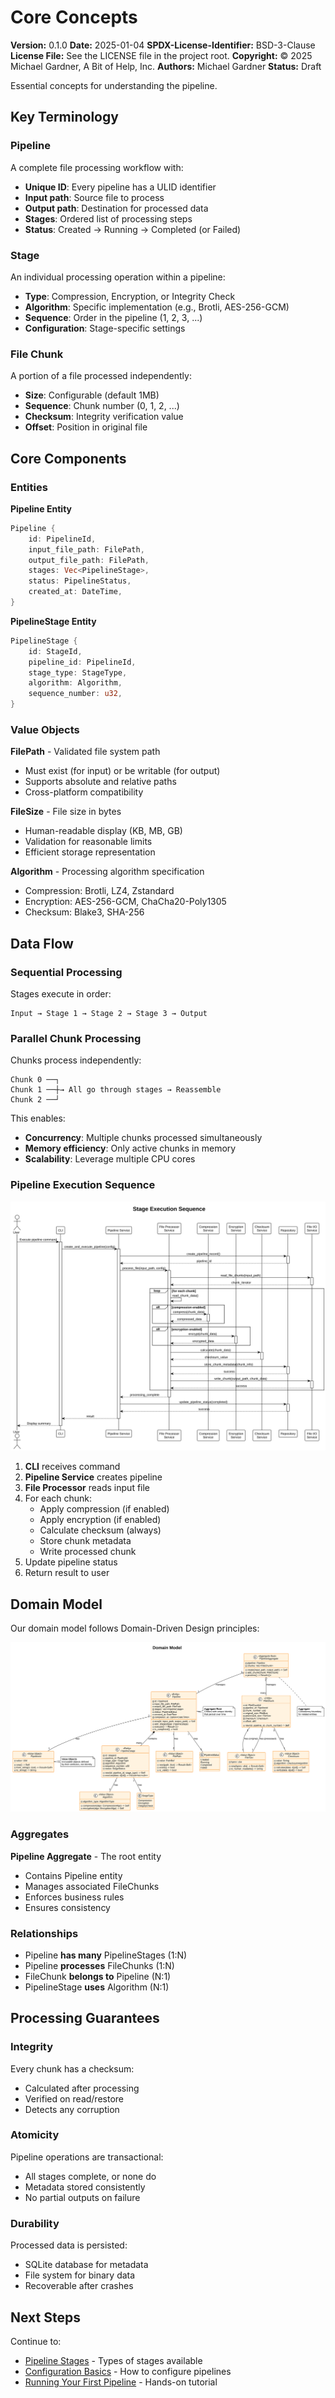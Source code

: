 # Core Concepts

**Version:** 0.1.0
**Date:** 2025-01-04
**SPDX-License-Identifier:** BSD-3-Clause
**License File:** See the LICENSE file in the project root.
**Copyright:** © 2025 Michael Gardner, A Bit of Help, Inc.
**Authors:** Michael Gardner
**Status:** Draft

Essential concepts for understanding the pipeline.

## Key Terminology

### Pipeline
A complete file processing workflow with:
- **Unique ID**: Every pipeline has a ULID identifier
- **Input path**: Source file to process
- **Output path**: Destination for processed data
- **Stages**: Ordered list of processing steps
- **Status**: Created → Running → Completed (or Failed)

### Stage
An individual processing operation within a pipeline:
- **Type**: Compression, Encryption, or Integrity Check
- **Algorithm**: Specific implementation (e.g., Brotli, AES-256-GCM)
- **Sequence**: Order in the pipeline (1, 2, 3, ...)
- **Configuration**: Stage-specific settings

### File Chunk
A portion of a file processed independently:
- **Size**: Configurable (default 1MB)
- **Sequence**: Chunk number (0, 1, 2, ...)
- **Checksum**: Integrity verification value
- **Offset**: Position in original file

## Core Components

### Entities

**Pipeline Entity**
```rust
Pipeline {
    id: PipelineId,
    input_file_path: FilePath,
    output_file_path: FilePath,
    stages: Vec<PipelineStage>,
    status: PipelineStatus,
    created_at: DateTime,
}
```

**PipelineStage Entity**
```rust
PipelineStage {
    id: StageId,
    pipeline_id: PipelineId,
    stage_type: StageType,
    algorithm: Algorithm,
    sequence_number: u32,
}
```

### Value Objects

**FilePath** - Validated file system path
- Must exist (for input) or be writable (for output)
- Supports absolute and relative paths
- Cross-platform compatibility

**FileSize** - File size in bytes
- Human-readable display (KB, MB, GB)
- Validation for reasonable limits
- Efficient storage representation

**Algorithm** - Processing algorithm specification
- Compression: Brotli, LZ4, Zstandard
- Encryption: AES-256-GCM, ChaCha20-Poly1305
- Checksum: Blake3, SHA-256

## Data Flow

### Sequential Processing
Stages execute in order:

```
Input → Stage 1 → Stage 2 → Stage 3 → Output
```

### Parallel Chunk Processing
Chunks process independently:

```
Chunk 0 ──┐
Chunk 1 ──┼→ All go through stages → Reassemble
Chunk 2 ──┘
```

This enables:
- **Concurrency**: Multiple chunks processed simultaneously
- **Memory efficiency**: Only active chunks in memory
- **Scalability**: Leverage multiple CPU cores

### Pipeline Execution Sequence

![Stage Execution](../diagrams/stage-execution.svg)

1. **CLI** receives command
2. **Pipeline Service** creates pipeline
3. **File Processor** reads input file
4. For each chunk:
   - Apply compression (if enabled)
   - Apply encryption (if enabled)
   - Calculate checksum (always)
   - Store chunk metadata
   - Write processed chunk
5. Update pipeline status
6. Return result to user

## Domain Model

Our domain model follows Domain-Driven Design principles:

![Domain Model](../diagrams/domain-model.svg)

### Aggregates
**Pipeline Aggregate** - The root entity
- Contains Pipeline entity
- Manages associated FileChunks
- Enforces business rules
- Ensures consistency

### Relationships
- Pipeline **has many** PipelineStages (1:N)
- Pipeline **processes** FileChunks (1:N)
- FileChunk **belongs to** Pipeline (N:1)
- PipelineStage **uses** Algorithm (N:1)

## Processing Guarantees

### Integrity
Every chunk has a checksum:
- Calculated after processing
- Verified on read/restore
- Detects any corruption

### Atomicity
Pipeline operations are transactional:
- All stages complete, or none do
- Metadata stored consistently
- No partial outputs on failure

### Durability
Processed data is persisted:
- SQLite database for metadata
- File system for binary data
- Recoverable after crashes

## Next Steps

Continue to:
- [Pipeline Stages](stages.md) - Types of stages available
- [Configuration Basics](configuration.md) - How to configure pipelines
- [Running Your First Pipeline](first-run.md) - Hands-on tutorial

